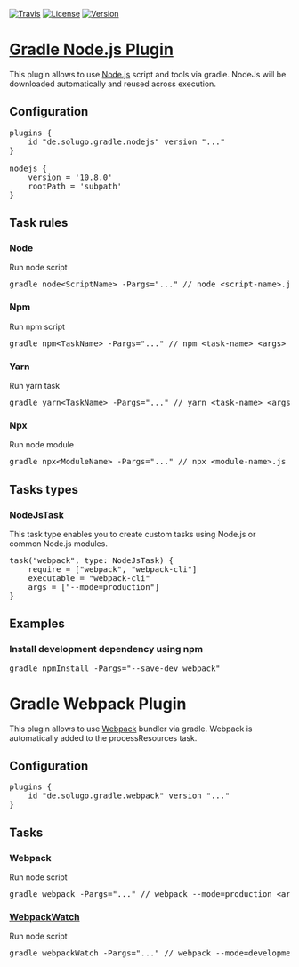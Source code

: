 [![Travis](https://img.shields.io/travis/solugo/gradle-nodejs-plugin.svg?style=for-the-badge)](https://travis-ci.org/solugo/gradle-nodejs-plugin)
[![License](https://img.shields.io/github/license/solugo/gradle-nodejs-plugin.svg?style=for-the-badge)](https://github.com/solugo/gradle-nodejs-plugin/blob/master/LICENSE)
[![Version](https://img.shields.io/maven-metadata/v/https/plugins.gradle.org/m2/de/solugo/gradle/gradle-nodejs-plugin/maven-metadata.xml.svg?style=for-the-badge)](https://plugins.gradle.org/m2/de/solugo/gradle/gradle-nodejs-plugin/)

# [Gradle Node.js Plugin](https://plugins.gradle.org/plugin/de.solugo.gradle.nodejs)
This plugin allows to use [Node.js](https://nodejs.org) script and tools via gradle. NodeJs will be downloaded automatically and reused across 
execution.

## Configuration
<pre>
plugins {
    id "de.solugo.gradle.nodejs" version "..."
}

nodejs {
    version = '10.8.0'
    rootPath = 'subpath'
}
</pre>

## Task rules

### Node
Run node script

<pre>
gradle node&lt;ScriptName&gt; -Pargs="..." // node &lt;script-name&gt;.js &lt;args&gt;
</pre>

### Npm
Run npm script

<pre>
gradle npm&lt;TaskName&gt; -Pargs="..." // npm &lt;task-name&gt; &lt;args&gt;
</pre>

### Yarn
Run yarn task

<pre>
gradle yarn&lt;TaskName&gt; -Pargs="..." // yarn &lt;task-name&gt; &lt;args&gt;
</pre>


### Npx
Run node module

<pre>
gradle npx&lt;ModuleName&gt; -Pargs="..." // npx &lt;module-name&gt;.js &lt;args&gt;
</pre>


## Tasks types

### NodeJsTask
This task type enables you to create custom tasks using Node.js or common Node.js modules.
<pre>
task("webpack", type: NodeJsTask) {
    require = ["webpack", "webpack-cli"]
    executable = "webpack-cli"
    args = ["--mode=production"]
}
</pre>

## Examples

### Install development dependency using npm
<pre>
gradle npmInstall -Pargs="--save-dev webpack"
</pre>

# Gradle Webpack Plugin
This plugin allows to use [Webpack](https://webpack.js.org/) bundler via gradle. Webpack is automatically added to the processResources task.

## Configuration
<pre>
plugins {
    id "de.solugo.gradle.webpack" version "..."
}
</pre>

## Tasks

### Webpack

Run node script

<pre>
gradle webpack -Pargs="..." // webpack --mode=production &lt;args&gt;
</pre>

### [WebpackWatch](https://plugins.gradle.org/plugin/de.solugo.gradle.webpack)
Run node script

<pre>
gradle webpackWatch -Pargs="..." // webpack --mode=development --watch &lt;args&gt;
</pre>
